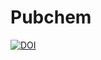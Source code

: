 # Pubchem
[![DOI](https://zenodo.org/badge/669330527.svg)](https://zenodo.org/badge/latestdoi/669330527)
